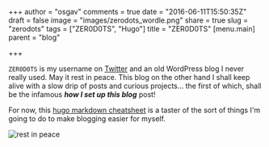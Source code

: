 +++
author = "osgav"
comments = true
date = "2016-06-11T15:50:35Z"
draft = false
image = "images/zerodots_wordle.png"
share = true
slug = "zerodots"
tags = ["ZER0D0TS", "Hugo"]
title = "ZER0D0TS"
[menu.main]
parent = "blog"

+++

`ZER0D0TS` is my username on [Twitter](https://twitter.com/ZER0D0TS "ZER0D0TS") and an old WordPress blog I never really used. May it rest in peace. This blog on the other hand I shall keep alive with a slow drip of posts and curious projects... the first of which, shall be the infamous ***how I set up this blog*** post!

For now, this [hugo markdown cheatsheet](/page/projects/hugo-markdown-cheatsheet.html) is a taster of the sort of things I'm going to do to make blogging easier for myself.

<!--more-->

![rest in peace](/images/rip.png "rip")



